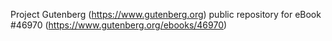 Project Gutenberg (https://www.gutenberg.org) public repository for eBook #46970 (https://www.gutenberg.org/ebooks/46970)
